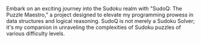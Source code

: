 Embark on an exciting journey into the Sudoku realm with "SudoQ: The Puzzle Maestro," a project designed to elevate my programming prowess in data structures and logical reasoning. SudoQ is not merely a Sudoku Solver; it's my companion in unraveling the complexities of Sudoku puzzles of various difficulty levels.
